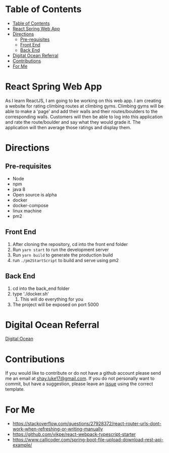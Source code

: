 # Table of Contents

- [Table of Contents](#table-of-contents)
- [React Spring Web App](#react-spring-web-app)
- [Directions](#directions)
  - [Pre-requisites](#pre-requisites)
  - [Front End](#front-end)
  - [Back End](#back-end)
- [Digital Ocean Referral](#digital-ocean-referral)
- [Contributions](#contributions)
- [For Me](#for-me)

# React Spring Web App

As I learn ReactJS, I am going to be working on this web app. I am creating a website for rating climbing routes at climbing gyms. Climbing gyms will be able to make a 'page' and add their walls and their routes/boulders to the corresponding walls. Customers will then be able to log into this application and rate the route/boulder and say what they would grade it. The application will then average those ratings and display them.

# Directions

## Pre-requisites

-   Node
-   npm
-   java 8
  -  Open source is alpha
-   docker
-   docker-compose
-   linux machine
-   pm2

## Front End

1. After cloning the repository, cd into the front end folder
2. Run `yarn start` to run the development server
3. Run `yarn build` to generate the production build
4. run `./pm2StartScript` to build and serve using pm2

## Back End

1. cd into the back_end folder
2. type './docker.sh'
    1. This will do everything for you
3. The project will be exposed on port 5000

# Digital Ocean Referral

[Digital Ocean](https://m.do.co/c/17eeaaa0e7fb)

# Contributions

If you would like to contribute or do not have a github account please send me an email at shay.luke17@gmail.com. If you do not personally want to commit, but have a suggestion, please leave an [issue](https://github.com/LukeShay/react_spring_web_app/issues) using the correct template.

# For Me
-  https://stackoverflow.com/questions/27928372/react-router-urls-dont-work-when-refreshing-or-writing-manually
-  https://github.com/vikpe/react-webpack-typescript-starter
-  https://www.callicoder.com/spring-boot-file-upload-download-rest-api-example/
